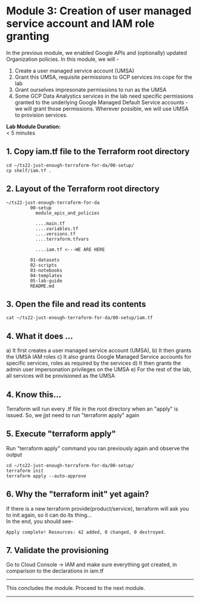 # Module 3: Creation of user managed service account and IAM role granting
In the previous module, we enabled Google APIs and (optionally) updated Organization policies. In this module, we will - 
1. Create a user managed service account (UMSA)
2. Grant this UMSA, requisite permissions to GCP services ins cope for the lab
3. Grant ourselves impresonate permissions to run as the UMSA
4. Some GCP Data Analystics services in the lab need specific permissions granted to the underlying Google Managed Default Service accounts - we will grant those permissions. Wherever possible, we will use UMSA to provision services.

**Lab Module Duration:** <br>
< 5 minutes 


## 1. Copy iam.tf file to the Terraform root directory

```
cd ~/ts22-just-enough-terraform-for-da/00-setup/
cp shelf/iam.tf .
```

## 2. Layout of the Terraform root directory
```
~/ts22-just-enough-terraform-for-da
         00-setup
           module_apis_and_policies
           
           ....main.tf
           ....variables.tf
           ....versions.tf
           ....terraform.tfvars 
           
           ....iam.tf <---WE ARE HERE
           
         01-datasets
         02-scripts
         03-notebooks
         04-templates
         05-lab-guide
         README.md
```


## 3. Open the file and read its contents
```
cat ~/ts22-just-enough-terraform-for-da/00-setup/iam.tf
```

## 4. What it does ...
a) It first creates a user managed service account (UMSA),
b) It then grants the UMSA IAM roles
c) It also grants Google Managed Service accounts for specific services, roles as required by the services
d) It then grants the admin user impersonation privileges on the UMSA
e) For the rest of the lab, all services will be provisioned as the UMSA

## 4. Know this...
Terraform will run every .tf file in the root directory when an "apply" is issued. So, we jjst need to run "terraform apply" again

## 5. Execute "terraform apply"
Run "terraform apply" command you ran previously again and observe the output
 
```
cd ~/ts22-just-enough-terraform-for-da/00-setup/
terraform init
terraform apply --auto-approve
```

## 6. Why the "terraform init" yet again?
If there is a new terraform provide(product/service), terraform will ask you to init again, so it can do its thing...<br>
In the end, you should see-
 ```
 Apply complete! Resources: 42 added, 0 changed, 0 destroyed.
 ```
 
## 7. Validate the provisioning
Go to Cloud Console -> IAM and make sure everything got created, in comparison to the declarations in iam.tf
 
<hr>

This concludes the module. Proceed to the next module.

<hr>


